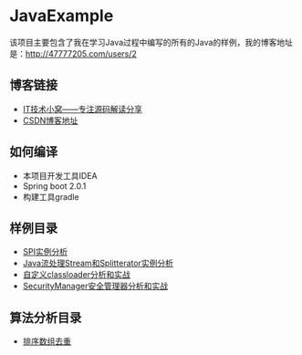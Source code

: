 # JavaExample
该项目主要包含了我在学习Java过程中编写的所有的Java的样例，我的博客地址是：http://47777205.com/users/2

## 博客链接
* [IT技术小窝——专注源码解读分享](http://47777205.com)
* [CSDN博客地址](https://blog.csdn.net/m47838704/)

## 如何编译
* 本项目开发工具IDEA
* Spring boot 2.0.1
* 构建工具gradle

## 样例目录
* [SPI实例分析](http://47777205.com/view/19)
* [Java流处理Stream和Splitterator实例分析](http://47777205.com/view/7)
* [自定义classloader分析和实战](http://47777205.com/view/21)
* [SecurityManager安全管理器分析和实战](http://47777205.com/view/24)

## 算法分析目录
* [排序数组去重](https://github.com/mh47838704/JavaExample/blob/master/src/test/java/leetcode/array/TestDuplicat.java)




